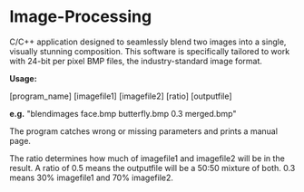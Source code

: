 # Image-Processing
C/C++ application designed to seamlessly blend two images into a single, visually stunning composition. This software is specifically tailored to work with 24-bit per pixel BMP files, the industry-standard image format.

**Usage:**

[program_name] [imagefile1] [imagefile2] [ratio] [outputfile]

**e.g.**
"blendimages face.bmp butterfly.bmp 0.3 merged.bmp"

The program catches wrong or missing parameters and prints a manual page.

The ratio determines how much of imagefile1 and imagefile2 will be in the result. A ratio of 0.5 means the outputfile will be a 50:50 mixture of both. 0.3 means 30% imagefile1 and 70% imagefile2.
